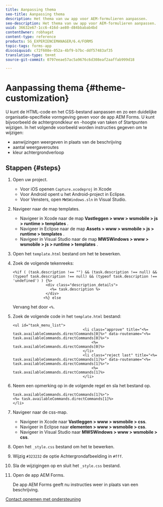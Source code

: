 ```yaml
---
title: Aanpassing thema
seo-title: Aanpassing thema
description: Het thema van uw app voor AEM-formulieren aanpassen.
seo-description: Het thema van uw app voor AEM-formulieren aanpassen.
uuid: 36632e67-1cc6-416d-ae80-d84bbabab4bd
contentOwner: robhagat
content-type: reference
products: SG_EXPERIENCEMANAGER/6.4/FORMS
topic-tags: forms-app
discoiquuid: c72f608e-052a-4bf9-b7bc-ddf57483af35
translation-type: tm+mt
source-git-commit: 0797eeae57ac5a9676c6d308eaf2aaffab999d18

---
```



# Aanpassing thema {#theme-customization}

U kunt de HTML-code en het CSS-bestand aanpassen en zo een duidelijke organisatie-specifieke vormgeving geven voor de app AEM Forms. U kunt bijvoorbeeld de achtergrondkleur en -hoogte van taken of Startpunten wijzigen. In het volgende voorbeeld worden instructies gegeven om te wijzigen:

* aanwijzingen weergeven in plaats van de beschrijving
* aantal weergaveroutes
* kleur achtergrondverloop

## Stappen {#steps}

1. Open uw project.

   * Voor iOS openen `Capture.xcodeproj` in Xcode
   * Voor Android opent u het Android-project in Eclipse.
   * Voor Vensters, open `MWSWindows.sln` in Visual Studio.

1. Navigeer naar de map templates.

   * Navigeer in Xcode naar de map **Vastleggen > www > wsmobile > js > runtime > templates** .
   * Navigeer in Eclipse naar de map **Assets > www > wsmobile > js > runtime > templates** .
   * Navigeer in Visual Studio naar de map **MWSWindows > www > wsmobile > js > runtime > templates** .

1. Open het `template.html` bestand om het te bewerken.
1. Zoek de volgende tekenreeks:

   ```
   <%if ( (task.description !== "") && (task.description !== null) && (typeof task.description !== null) && (typeof task.description !== 'undefined') ) {%>
                  <div class="description_details">
                    <%= task.description %>
                  </div>
                 <%} else 
   ```

   Vervang het door `<%`.

1. Zoek de volgende code in het `template.html` bestand:

   ```
   <ul id="task_menu_list">
                                   <li class="approve" title="<%= task.availableCommands.directCommands[0]%>" data-routename="<%= task.availableCommands.directCommands[0]%>">
                                       <%= task.availableCommands.directCommands[0]%>
                                   </li>
                                   <li class="reject last" title="<%= task.availableCommands.directCommands[1]%>" data-routename="<%= task.availableCommands.directCommands[1]%>">
                                       <%= task.availableCommands.directCommands[1]%>
                                   </li>
   ```

1. Neem een opmerking op in de volgende regel en sla het bestand op.

   ```
   task.availableCommands.directCommands[1]%>">
   <%= task.availableCommands.directCommands[1]%>
   </li>
   ```

1. Navigeer naar de css-map.

   * Navigeer in Xcode naar **Vastleggen > www > wsmobile > css**.
   * Navigeer in Eclipse naar **elementen > www > wsmobile > css**.
   * Navigeer in Visual Studio naar **MWSWindows > www > wsmobile > css**.

1. Open het `_style.css` bestand om het te bewerken.
1. Wijzig `#323232` de optie Achtergrondafbeelding in `#fff`.
1. Sla de wijzigingen op en sluit het `_style.css` bestand.
1. Open de app AEM Forms.

   De app AEM Forms geeft nu instructies weer in plaats van een beschrijving.

[Contact opnemen met ondersteuning](https://www.adobe.com/account/sign-in.supportportal.html)

